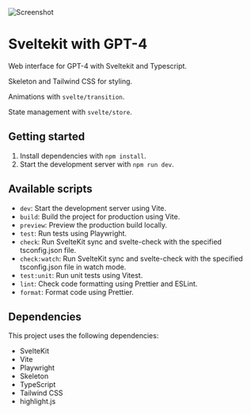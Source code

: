 ![Screenshot](https://user-images.githubusercontent.com/45217974/248916127-63a37d43-38af-46dd-9dd8-0f1d65ef5d08.png)

# Sveltekit with GPT-4

Web interface for GPT-4 with Sveltekit and Typescript.

Skeleton and Tailwind CSS for styling.

Animations with `svelte/transition`.

State management with `svelte/store`.

## Getting started

1. Install dependencies with `npm install`.
2. Start the development server with `npm run dev`.

## Available scripts

- `dev`: Start the development server using Vite.
- `build`: Build the project for production using Vite.
- `preview`: Preview the production build locally.
- `test`: Run tests using Playwright.
- `check`: Run SvelteKit sync and svelte-check with the specified tsconfig.json file.
- `check:watch`: Run SvelteKit sync and svelte-check with the specified tsconfig.json file in watch mode.
- `test:unit`: Run unit tests using Vitest.
- `lint`: Check code formatting using Prettier and ESLint.
- `format`: Format code using Prettier.

## Dependencies

This project uses the following dependencies:

- SvelteKit
- Vite
- Playwright
- Skeleton
- TypeScript
- Tailwind CSS
- highlight.js
